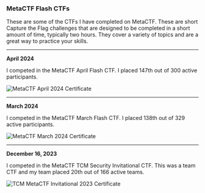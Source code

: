 ### MetaCTF Flash CTFs

These are some of the CTFs I have completed on MetaCTF. These are short Capture the Flag challenges that are designed to be completed in a short amount of time, typically two hours. They cover a variety of topics and are a great way to practice your skills.

---

**April 2024**

I competed in the MetaCTF April Flash CTF. I placed 147th out of 300 active participants.

![MetaCTF April 2024 Certificate](Images/Certificates/MetaCTF/MetaCTF_April_2024_Flash_CTF_Certficate.png)

---

**March 2024**

I competed in the MetaCTF March Flash CTF. I placed 138th out of 329 active participants.

![MetaCTF March 2024 Certificate](Images/Certificates/MetaCTF/MetaCTF_March_2024_Flash_CTF_Certficate.png)

---

**December 16, 2023**

I competed in the MetaCTF TCM Security Invitational CTF. This was a team CTF and my team placed 20th out of 166 active teams.

![TCM MetaCTF Invitational 2023 Certificate](Images/Certificates/MetaCTF/TCM_MetaCTF_Invitational_CTF_2023_Certificate.png)
